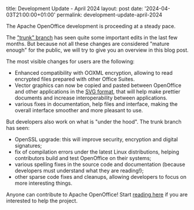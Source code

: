 title: Development Update - April 2024
layout: post
date: '2024-04-03T21:00:00+01:00'
permalink: development-update-april-2024

The Apache OpenOffice development is proceeding at a steady pace.

The ["trunk" branch](https://github.com/apache/openoffice/tree/trunk) has seen quite some important edits in the last few months. But because not all these changes are considered "mature enough" for the public, we will try to give you an overview in this blog post.

The most visible changes for users are the following:

- Enhanced compatibility with OOXML encryption, allowing to read encrypted files prepared with other Office Suites.
- Vector graphics can now be copied and pasted between OpenOffice and other applications in the [SVG format](https://en.wikipedia.org/wiki/SVG), that will help make prettier documents and increase interoperability between applications.
- various fixes in documentation, help files and interface, making the overall interface smoother and more pleasant to use.

But developers also work on what is "under the hood". The trunk branch has seen:

- OpenSSL upgrade: this will improve security, encryption and digital signatures;
- fix of compilation errors under the latest Linux distributions, helping contributors build and test OpenOffice on their systems;
- various spelling fixes in the source code and documentation (because developers must understand what they are reading!);
- other sparse code fixes and cleanups, allowing developers to focus on more interesting things.

Anyone can contribute to Apache OpenOffice! Start [reading here](https://openoffice.apache.org/get-involved.html) if you are interested to help the project.

